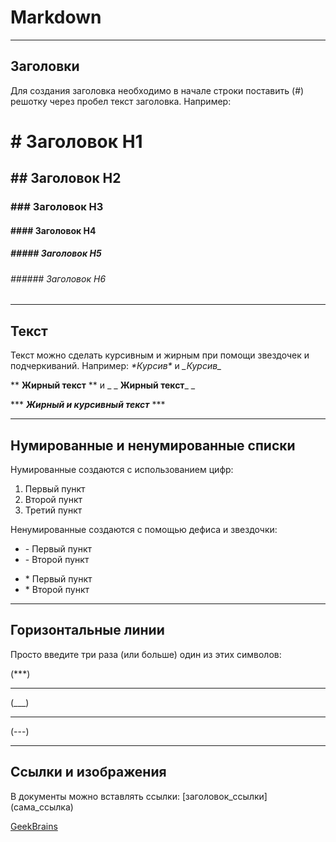 # Markdown
___
## Заголовки
Для создания заголовка необходимо в начале строки поставить (#) решотку через пробел текст заголовка. Например:
# \# Заголовок Н1
## \## Заголовок Н2
### \### Заголовок Н3
#### \#### Заголовок Н4
##### \##### Заголовок Н5
###### \###### Заголовок Н6
___
## Текст

Текст можно сделать курсивным и жирным при помощи звездочек и подчеркиваний. Например:
*\*Курсив\** и  _\_Курсив\__

** **Жирный текст** ** и   _ _ __Жирный текст___ _

*** ***Жирный и курсивный текст*** ***
___
## Нумированные и ненумированные списки
Нумированные создаются с использованием цифр:
1. Первый пункт
2. Второй пункт
3. Третий пункт


Ненумированные создаются с помощью дефиса и звездочки:
- \- Первый пункт
- \- Второй пункт
* \* Первый пункт
* \* Второй пункт
___
## Горизонтальные линии
Просто введите три раза (или больше) один из этих символов:

(***)
***
(___)
___
(---)

--------

## Ссылки и изображения
В документы можно вставлять ссылки:
\[заголовок_ссылки](сама_ссылка)

[GeekBrains](https://gb.ru/)
